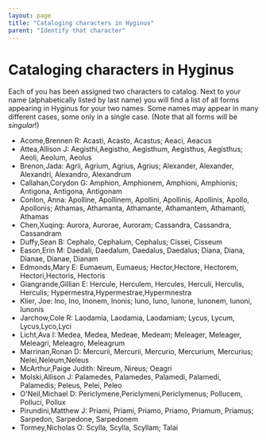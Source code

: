 ```yaml
---
layout: page
title: "Cataloging characters in Hyginus"
parent: "Identify that character"
---
```


# Cataloging characters in Hyginus

Each of you has been assigned two characters to catalog.  Next to your name (alphabetically listed by last name) you will find a list of all forms appearing in Hyginus for your two names.   Some names may appear in many different cases, some only in a single case.  (Note that all forms will be *singular*!)

- Acome,Brennen R: Acasti, Acasto, Acastus; Aeaci, Aeacus
- Attea,Allison J: Aegisthi,Aegistho, Aegisthum, Aegisthus, Aegisthus; Aeoli, Aeolum, Aeolus
- Brenon,Jada: Agrii, Agrium, Agrius, Agrius; Alexander, Alexander, Alexandri, Alexandro, Alexandrum
- Callahan,Corydon G: Amphion, Amphionem, Amphioni, Amphionis; Antigona, Antigona, Antigonam
- Conlon, Anna:  Apolline, Apollinem, Apollini, Apollinis, Apollinis, Apollo, Apollonis; Athamas, Athamanta, Athamante, Athamantem, Athamanti, Athamas
- Chen,Xuqing: Aurora, Aurorae, Auroram; Cassandra, Cassandra, Cassandram
- Duffy,Sean B: Cephalo, Cephalum, Cephalus; Cissei, Cisseum
- Eason,Erin M: Daedali, Daedalum, Daedalus, Daedalus; Diana, Diana, Dianae, Dianae, Dianam
- Edmonds,Mary E:  Eumaeum, Eumaeus; Hector,Hectore, Hectorem, Hectori,Hectoris, Hectoris
- Giangrande,Gillian E: Hercule, Herculem, Hercules, Herculi, Herculis, Herculis; Hypermestra,Hypermestrae,Hypermnestra
- Klier, Joe: Ino, Ino, Inonem, Inonis; Iuno, Iuno, Iunone, Iunonem, Iunoni, Iunonis
- Jarchow,Cole R:  Laodamia, Laodamia, Laodamiam; Lycus, Lycum, Lycus,Lyco,Lyci
- Licht,Ava I:  Medea, Medea, Medeae, Medeam; Meleager, Meleager, Meleagri, Meleagro, Meleagrum
- Marrinan,Ronan D:  Mercurii, Mercurii, Mercurio, Mercurium, Mercurius; Nelei,Neleum,Neleus
- McArthur,Paige Judith:  Nireum, Nireus; Oeagri
- Molski,Allison J:  Palamedes, Palamedes, Palamedi, Palamedi, Palamedis; Peleus, Pelei, Peleo
- O'Neil,Michael D:  Periclymene,Periclymeni,Periclymenus; Pollucem, Polluci, Pollux
- Pirundini,Matthew J:  Priami, Priami, Priamo, Priamo, Priamum, Priamus; Sarpedon, Sarpedone, Sarpedonem
- Tormey,Nicholas O:  Scylla, Scylla, Scyllam; Talai
